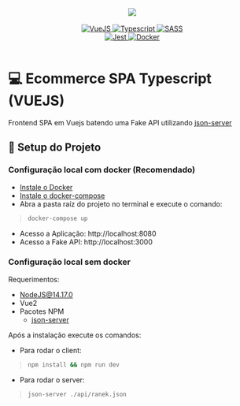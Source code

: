 <div align="center">
  <img src="./docs/assets/banner.gif" />
</div>

<br/>

<div align="center">
  <a href="https://vuejs.org/">
    <img alt="VueJS" src="https://img.shields.io/badge/Vue.js-35495E?style=for-the-badge&logo=vue.js&logoColor=4FC08D">
  </a>
  <a href="https://www.typescriptlang.org/">
    <img alt="Typescript" src="https://img.shields.io/badge/TypeScript-007ACC?style=for-the-badge&logo=typescript&logoColor=white">
  </a>
  <a href="https://sass-lang.com/">
    <img alt="SASS" src="https://img.shields.io/badge/Sass-CC6699?style=for-the-badge&logo=sass&logoColor=white">
  </a>
</div>
<div align="center">
  <a href="https://jestjs.io/pt-BR/">
    <img alt="Jest" src="https://img.shields.io/badge/Jest-C21325?style=for-the-badge&logo=jest&logoColor=white">
  </a>
  <a href="https://www.docker.com/">
    <img alt="Docker" src="https://img.shields.io/badge/docker-%230db7ed.svg?style=for-the-badge&logo=docker&logoColor=white">
  </a>
</div>



<br />

# 💻 Ecommerce SPA Typescript (VUEJS)

Frontend SPA em Vuejs batendo uma Fake API utilizando [json-server]('https://www.npmjs.com/package/json-server')

## 🚀 Setup do Projeto

### Configuração local com docker (Recomendado)

- [Instale o Docker](https://docs.docker.com/get-docker/)
- [Instale o docker-compose](https://docs.docker.com/compose/install/)
- Abra a pasta raíz do projeto no terminal e execute o comando: 
> ```sh
> docker-compose up
> ```
- Acesso a Aplicação: http://localhost:8080
- Acesso a Fake API: http://localhost:3000

### Configuração local sem docker

Requerimentos:
- NodeJS@14.17.0
- Vue2
- Pacotes NPM
  - [json-server]('https://www.npmjs.com/package/json-server')

Após a instalação execute os comandos:
- Para rodar o client:
> ```sh
> npm install && npm run dev
> ```

- Para rodar o server:
> ```sh
> json-server ./api/ranek.json
> ```



